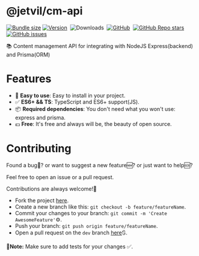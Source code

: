 # @jetvil/cm-api

[![Bundle size](https://img.shields.io/bundlephobia/min/@jetvil/cm-api/latest?label=Bundle%20Size&style=for-the-badge)](https://bundlephobia.com/package/@jetvil/cm-api@latest)
[![Version](https://img.shields.io/npm/v/@jetvil/cm-api?style=for-the-badge&color=cb3837&logo=npm)](https://www.npmjs.com/package/@jetvil/cm-api)&nbsp;
![Downloads](https://img.shields.io/npm/dt/@jetvil/cm-api?style=for-the-badge)&nbsp;
[![GitHub](https://img.shields.io/github/license/jetvil/cm-api?style=for-the-badge)](https://github.com/jetvil/cm-api/blob/main/LICENSE)&nbsp;
[![GitHub Repo stars](https://img.shields.io/github/stars/jetvil/cm-api?color=E9E9E9&logo=Github&style=for-the-badge)](https://www.github.com/jetvil/cm-api)&nbsp;
[![GitHub issues](https://img.shields.io/github/issues-raw/jetvil/cm-api?label=issues&style=for-the-badge)](https://github.com/jetvil/cm-api/issues)&nbsp;

📚 Content management API for integrating with NodeJS Express(backend) and Prisma(ORM)

# Features

- 🚀 **Easy to use**: Easy to install in your project.
- ✅ **ES6+ && TS**: TypeScript and ES6+ support(JS).
- 📦 **Required dependencies**: You don't need what you won't use: express and prisma.
- 💵 **Free**: It's free and always will be, the beauty of open source.

# Contributing

Found a bug🦟? or want to suggest a new feature🆕? or just want to help🆘?

Feel free to open an issue or a pull request.

Contributions are always welcome!🎉

- Fork the project [here](https://github.com/jetvil/cm-api/fork).
- Create a new branch like this: `git checkout -b feature/featureName`.
- Commit your changes to your branch: `git commit -m 'Create AwesomeFeature'`⚙️.
- Push your branch: `git push origin feature/featureName`.
- Open a pull request on the `dev` branch [here](https://github.com/jetvil/cm-api/pulls)🔃.

📒**Note:** Make sure to add tests for your changes ✅.
